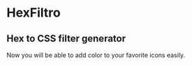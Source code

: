 # HexFiltro

## Hex to CSS filter generator

Now you will be able to add color to your favorite icons easily.
